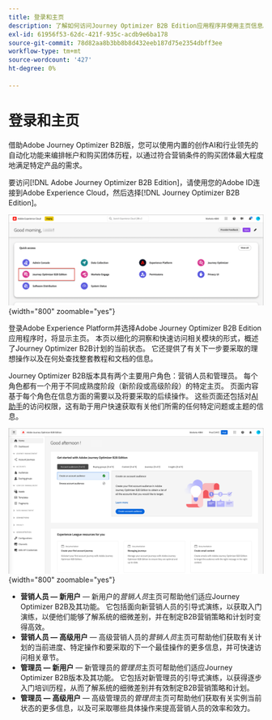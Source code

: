 ```yaml
---
title: 登录和主页
description: 了解如何访问Journey Optimizer B2B Edition应用程序并使用主页信息。
exl-id: 61956f53-62dc-421f-935c-acdb9e6ba178
source-git-commit: 78d82aa8b3bb8b8d432eeb187d75e2354dbff3ee
workflow-type: tm+mt
source-wordcount: '427'
ht-degree: 0%

---
```


# 登录和主页

借助Adobe Journey Optimizer B2B版，您可以使用内置的创作AI和行业领先的自动化功能来编排帐户和购买团体历程，以通过符合营销条件的购买团体最大程度地满足特定产品的需求。

<!-- Requirements?
-->
要访问[!DNL Adobe Journey Optimizer B2B Edition]，请使用您的Adobe ID连接到Adobe Experience Cloud，然后选择[!DNL Journey Optimizer B2B Edition]。

![Adobe Experience Platform应用程序](./assets/experience-cloud-apps.png){width="800" zoomable="yes"}

登录Adobe Experience Platform并选择Adobe Journey Optimizer B2B Edition应用程序时，将显示主页。 本页以细化的洞察和快速访问相关模块的形式，概述了Journey Optimizer B2B计划的当前状态。 它还提供了有关下一步要采取的理想操作以及在何处查找整套教程和文档的信息。

Journey Optimizer B2B版本具有两个主要用户角色：营销人员和管理员。 每个角色都有一个用于不同成熟度阶段（新阶段或高级阶段）的特定主页。 页面内容基于每个角色在信息方面的需要以及将要采取的后续操作。 这些页面还包括对[AI助手](./start/ai-assistant.md)的访问权限，这有助于用户快速获取有关他们所需的任何特定问题或主题的信息<!-- and to obtain specific recommendations for their challenges or objectives-->。

![Journey Optimizer B2B版本主页](./assets/home-page.png){width="800" zoomable="yes"}

* **营销人员 — 新用户** — 新用户的&#x200B;_营销人员_&#x200B;主页可帮助他们适应Journey Optimizer B2B及其功能。 它包括面向新营销人员的引导式演练，以获取入门演练，以便他们能够了解系统的细微差别，并在制定B2B营销策略和计划时变得高效。
* **营销人员 — 高级用户** — 高级营销人员的&#x200B;_营销人员_&#x200B;主页可帮助他们获取有关计划的当前进度、特定操作和要采取的下一个最佳操作的更多信息，并可快速访问相关章节。
* **管理员 — 新用户** — 新管理员的&#x200B;_管理员_&#x200B;主页可帮助他们适应Journey Optimizer B2B版本及其功能。 它包括对新管理员的引导式演练，以获得逐步入门培训历程，从而了解系统的细微差别并有效制定B2B营销策略和计划。
* **管理员 — 高级用户** — 高级管理员的&#x200B;_管理员_&#x200B;主页可帮助他们获取有关实例当前状态的更多信息，以及可采取哪些具体操作来提高营销人员的效率和效力。

<!-- 

## Marketer - new user

The Marketer home page for a new user consists of three rows that assist the marketer in getting accustomed to Journey Optimizer B2B and its capabilities. It also provides a view of the latest journeys that have been created, which can serve as a starting point for a new user.

The first row consists of a guided walkthrough for the new marketer to obtain an onboarding walkthrough so that they can understand the nuances of the system and become efficient in developing B2B marketing strategies and initiatives.

The second row consists of the recent AJO B2B journeys that have been created across the platform so that the marketer can get inspiration for the best practices to create an account journey.

The third row consists of the learning resources that can help a marketer gain more information on a specific topic.

## Marketer - advanced user

The Marketer home page for an advanced marketer consists of four rows that assists the marketer in obtaining more information on the current progress of the initiatives and on specific actions and on the next best action to be taken along with quick access to relevant sections.

The first row consists of the next set of actions that a B2B marketer can take based on the previous actions taken and the current state of the initiative, which provides a prompt for the user to make the next move that would align to the objective of the initiatives and help them reach the goals quickly.

The second row consists of the most recent assets accessed by the marketer to make it easier for the marketer to locate them and make updates to the same.

The third row consists of the Key Performance Indicators that can help the marketer gauge the overall performance of the marketing initiatives.

The fourth row consists of the learning resources that can help a marketer gain more information on a specific topic.

## Administrator - new user

The _Admin_ home page for a new administrator consists of three rows that assists the administrator in getting accustomed to Journey Optimizer B2B Edition and its capabilities, and provides a view of the latest journeys that have been created that can serve as a starting point for a new user.

The first row consists of a guided walkthrough for the new marketer to obtain a step-by-step onboarding journey to understand the nuances of the system and become efficient in developing B2B marketing strategies and initiatives with AJO B2B.

The second row consists of the recent assets used by the B2B marketers in a single table to make it easier for the administrator to know which assets are currently under focus.

The third row consists of the learning resources that would help an administrator gain more information on a specific topic.

## Administrator - advanced user

The _Admin_ home page for an advanced administrator consists of four rows that assists the administrator in obtaining more information about the current status of the instance and on specific actions that can be taken to make it more efficient and effective for the marketers.

The first row consists of the next set of actions that an administrator can take based on the previous actions taken and the current state of the instance. It serves as a prompt for the administrator to make the necessary updates to the parameters of the instances such as user permissions or any specific module configurations.

The second row consists of the recent assets used by the B2B marketers in a single table to make it easier for the administrator to know which assets are currently under focus.

The third row consists of the Key Performance Indicators that would help the administrators gauge the progress of the instance in terms of operational parameters such as users and usage.

The fourth row consists of the learning resources that would help the administrator gain more information on a specific topic.

-->